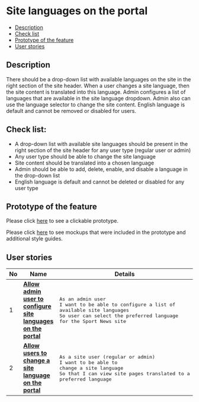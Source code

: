 # Site languages on the portal

- [Description](#description)
- [Check list](#check-list)
- [Prototype of the feature](#prototype-of-the-feature)
- [User stories](#user-stories)

## Description

There should be a drop-down list with available languages on the site in the right section of the site header. When a user changes a site language, then the site content is translated into this language. 
Admin configures a list of languages that are available in the site language dropdown.
Admin also can use the language selector to change the site content. English language is default and cannot be removed or disabled for users.

## Check list:

- A drop-down list with available site languages should be present in the right section of the site header for any user type (regular user or admin)
- Any user type should be able to change the site language
- Site content should be translated into a chosen language
- Admin should be able to add, delete, enable, and disable a language in the drop-down list
- English language is default and cannot be deleted or disabled for any user type

## Prototype of the feature

Please click [here](https://www.figma.com/proto/r4rCFsgZLTI77lroZSQynb/Site-Languages?node-id=0%3A1075&viewport=406%2C-1586%2C0.2511744797229767&scaling=min-zoom) to see a clickable prototype.

Please click [here](https://www.figma.com/file/r4rCFsgZLTI77lroZSQynb/Site-Languages?node-id=0%3A1) to see mockups that were included in the prototype and additional style guides.

## User stories

No           |      Name     |   Details
------------ | ------------- | -------------
1 |[**Allow admin user to configure site languages on the portal**](/products/sport_news_portal/web_application_features/site_languages/user_stories/configure_site_languages)|<pre>As an admin user<br>I want to be able to configure a list of available site languages<br>So user can select the preferred language for the Sport News site</pre>
2 |[**Allow users to change a site language on the portal**](/products/sport_news_portal/web_application_features/site_languages/user_stories/site_language_dropdown)|<pre>As a site user (regular or admin)<br>I want to be able to change a site language<br>So that I can view site pages translated to a preferred language</pre>
